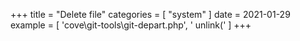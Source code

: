 +++
title = "Delete file"
categories = [ "system" ]
date = 2021-01-29
example = [
   'cove\git-tools\git-depart.php', ' unlink('
]
+++
